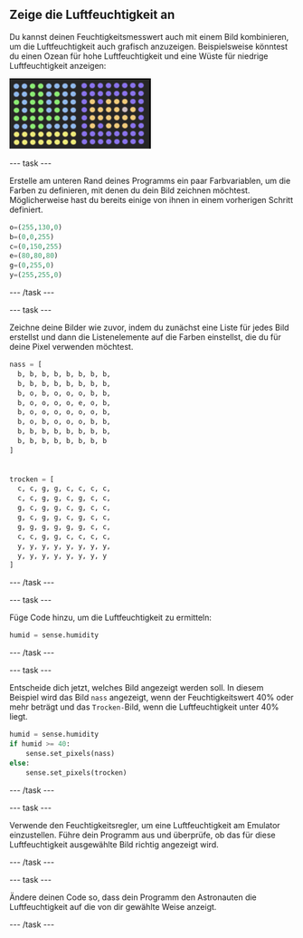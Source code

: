 ## Zeige die Luftfeuchtigkeit an

Du kannst deinen Feuchtigkeitsmesswert auch mit einem Bild kombinieren, um die Luftfeuchtigkeit auch grafisch anzuzeigen. Beispielsweise könntest du einen Ozean für hohe Luftfeuchtigkeit und eine Wüste für niedrige Luftfeuchtigkeit anzeigen:

![Nass und trocken](images/wet-dry.png)

\--- task \---

Erstelle am unteren Rand deines Programms ein paar Farbvariablen, um die Farben zu definieren, mit denen du dein Bild zeichnen möchtest. Möglicherweise hast du bereits einige von ihnen in einem vorherigen Schritt definiert.

```python
o=(255,130,0)
b=(0,0,255)
c=(0,150,255)
e=(80,80,80)
g=(0,255,0)
y=(255,255,0)
```

\--- /task \---

\--- task \---

Zeichne deine Bilder wie zuvor, indem du zunächst eine Liste für jedes Bild erstellst und dann die Listenelemente auf die Farben einstellst, die du für deine Pixel verwenden möchtest.

```python
nass = [
  b, b, b, b, b, b, b, b,
  b, b, b, b, b, b, b, b,
  b, o, b, o, o, o, b, b,
  b, o, o, o, o, e, o, b,
  b, o, o, o, o, o, o, b,
  b, o, b, o, o, o, b, b,
  b, b, b, b, b, b, b, b,
  b, b, b, b, b, b, b, b
]


trocken = [
  c, c, g, g, c, c, c, c,
  c, c, g, g, c, g, c, c,
  g, c, g, g, c, g, c, c,
  g, c, g, g, c, g, c, c,
  g, g, g, g, g, g, c, c,
  c, c, g, g, c, c, c, c,
  y, y, y, y, y, y, y, y,
  y, y, y, y, y, y, y, y
]
```

\--- /task \---

\--- task \---

Füge Code hinzu, um die Luftfeuchtigkeit zu ermitteln:

```python
humid = sense.humidity
```

\--- /task \---

\--- task \---

Entscheide dich jetzt, welches Bild angezeigt werden soll. In diesem Beispiel wird das Bild `nass` angezeigt, wenn der Feuchtigkeitswert 40% oder mehr beträgt und das `Trocken-`Bild, wenn die Luftfeuchtigkeit unter 40% liegt.

```python
humid = sense.humidity
if humid >= 40:
    sense.set_pixels(nass)
else:
    sense.set_pixels(trocken)
```

\--- /task \---

\--- task \---

Verwende den Feuchtigkeitsregler, um eine Luftfeuchtigkeit am Emulator einzustellen. Führe dein Programm aus und überprüfe, ob das für diese Luftfeuchtigkeit ausgewählte Bild richtig angezeigt wird.

\--- /task \---

\--- task \---

Ändere deinen Code so, dass dein Programm den Astronauten die Luftfeuchtigkeit auf die von dir gewählte Weise anzeigt.

\--- /task \---